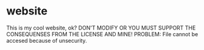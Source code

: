 # website
This is my cool website, ok?
DON'T MODIFY OR YOU MUST SUPPORT THE CONSEQUENSES FROM THE LICENSE AND MINE!
PROBLEM: File cannot be accesed because of unsecurity.
